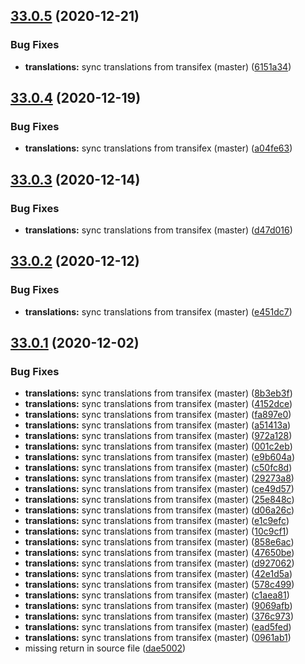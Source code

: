 ## [33.0.5](https://github.com/dhis2/charts-app/compare/v33.0.4...v33.0.5) (2020-12-21)


### Bug Fixes

* **translations:** sync translations from transifex (master) ([6151a34](https://github.com/dhis2/charts-app/commit/6151a34cddd13bcaa5a4480cf9c868fadc526d89))

## [33.0.4](https://github.com/dhis2/charts-app/compare/v33.0.3...v33.0.4) (2020-12-19)


### Bug Fixes

* **translations:** sync translations from transifex (master) ([a04fe63](https://github.com/dhis2/charts-app/commit/a04fe639457588dcba8d7e9ad9f2c2d3ee4ae0a2))

## [33.0.3](https://github.com/dhis2/charts-app/compare/v33.0.2...v33.0.3) (2020-12-14)


### Bug Fixes

* **translations:** sync translations from transifex (master) ([d47d016](https://github.com/dhis2/charts-app/commit/d47d0168377e694212e92e6d4b257ab0f6e7db67))

## [33.0.2](https://github.com/dhis2/charts-app/compare/v33.0.1...v33.0.2) (2020-12-12)


### Bug Fixes

* **translations:** sync translations from transifex (master) ([e451dc7](https://github.com/dhis2/charts-app/commit/e451dc7830516dc59132c1317103435b0ff2ed01))

## [33.0.1](https://github.com/dhis2/charts-app/compare/v33.0.0...v33.0.1) (2020-12-02)


### Bug Fixes

* **translations:** sync translations from transifex (master) ([8b3eb3f](https://github.com/dhis2/charts-app/commit/8b3eb3fcab5a601f994ac32a48befcd966a1037b))
* **translations:** sync translations from transifex (master) ([4152dce](https://github.com/dhis2/charts-app/commit/4152dce079f45c9525e497c5a989b6ad5b9a9781))
* **translations:** sync translations from transifex (master) ([fa897e0](https://github.com/dhis2/charts-app/commit/fa897e0a9cb20f455e3709b2ec22abb3f9736730))
* **translations:** sync translations from transifex (master) ([a51413a](https://github.com/dhis2/charts-app/commit/a51413a957a04bc69103019ded0f130c60ce9874))
* **translations:** sync translations from transifex (master) ([972a128](https://github.com/dhis2/charts-app/commit/972a1288a84a89e9f8e4dab1e3d5e5d15c37a42e))
* **translations:** sync translations from transifex (master) ([001c2eb](https://github.com/dhis2/charts-app/commit/001c2ebc53d683ad9e5632747d91e7e0535fee18))
* **translations:** sync translations from transifex (master) ([e9b604a](https://github.com/dhis2/charts-app/commit/e9b604ad45269715c163ca161dfba6c9e1452985))
* **translations:** sync translations from transifex (master) ([c50fc8d](https://github.com/dhis2/charts-app/commit/c50fc8dc539c7115381c9bd85eef3558fdff7a11))
* **translations:** sync translations from transifex (master) ([29273a8](https://github.com/dhis2/charts-app/commit/29273a85077c356c68f565dca440cadb666cf614))
* **translations:** sync translations from transifex (master) ([ce49d57](https://github.com/dhis2/charts-app/commit/ce49d5782a4198fab4a4d9c3c671b3ab2d829e46))
* **translations:** sync translations from transifex (master) ([25e848c](https://github.com/dhis2/charts-app/commit/25e848c148ac275920c171e96faae9ee83534f0c))
* **translations:** sync translations from transifex (master) ([d06a26c](https://github.com/dhis2/charts-app/commit/d06a26c3f4084180de7c0da73427615ad1b60e13))
* **translations:** sync translations from transifex (master) ([e1c9efc](https://github.com/dhis2/charts-app/commit/e1c9efc5be8797cddbbe33f6eec28b9c7a069529))
* **translations:** sync translations from transifex (master) ([10c9cf1](https://github.com/dhis2/charts-app/commit/10c9cf12cf59aec53cf1faadbc9646e655e24d11))
* **translations:** sync translations from transifex (master) ([858e6ac](https://github.com/dhis2/charts-app/commit/858e6ace7e6b980c11e372cba923b72b0db00390))
* **translations:** sync translations from transifex (master) ([47650be](https://github.com/dhis2/charts-app/commit/47650be7e953130bd49d5ae11d95b36202400ab2))
* **translations:** sync translations from transifex (master) ([d927062](https://github.com/dhis2/charts-app/commit/d9270625080c2e32f43142cfa89126d3aa962d83))
* **translations:** sync translations from transifex (master) ([42e1d5a](https://github.com/dhis2/charts-app/commit/42e1d5a5916014e4c5b1bb78521147036658bf0a))
* **translations:** sync translations from transifex (master) ([578c499](https://github.com/dhis2/charts-app/commit/578c499a763896eca64617bb95c34d39aa64074c))
* **translations:** sync translations from transifex (master) ([c1aea81](https://github.com/dhis2/charts-app/commit/c1aea8167f548ee1848a398d794381fbaecc2f63))
* **translations:** sync translations from transifex (master) ([9069afb](https://github.com/dhis2/charts-app/commit/9069afb96271c8a9330a3f3f3d8f057bab6c9c7c))
* **translations:** sync translations from transifex (master) ([376c973](https://github.com/dhis2/charts-app/commit/376c973c0912c3cd8182a833e9d22b9dd684dfa1))
* **translations:** sync translations from transifex (master) ([ead5fed](https://github.com/dhis2/charts-app/commit/ead5fed6b07d94d451717a9f1eaab35aa0bc0ae9))
* **translations:** sync translations from transifex (master) ([0961ab1](https://github.com/dhis2/charts-app/commit/0961ab19a74f0f849b4cd3466e4213e65dcf4916))
* missing return in source file ([dae5002](https://github.com/dhis2/charts-app/commit/dae5002248890e8e8d17ab6567f9fb5f03734d08))
